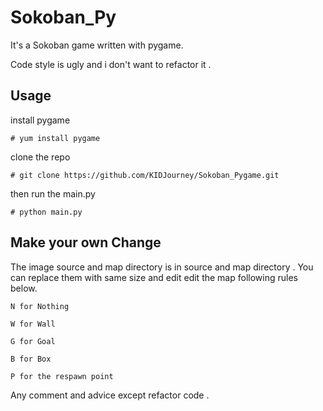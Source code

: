 # Sokoban_Py

It's a Sokoban game written with pygame.

Code style is ugly and i don't want to refactor it .

## Usage

install pygame 

    # yum install pygame

clone the repo

    # git clone https://github.com/KIDJourney/Sokoban_Pygame.git

then run the main.py

    # python main.py

## Make your own Change

The image source and map directory is in source and map directory . You can replace them with same size and edit edit the map following rules below.

    N for Nothing

    W for Wall

    G for Goal

    B for Box

    P for the respawn point

Any comment and advice except refactor code . 
